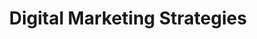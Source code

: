 ---
layout: category
title: Digital Marketing Strategies
category: Digital Marketing
permalink: /blog/categories/digital-marketing/
description: "Comprehensive insights into digital marketing strategies, trends, and best practices. From content marketing to SaaS growth, discover actionable tips and expert advice to enhance your digital presence and drive business growth."
featured_post: 2024-03-20-driving-saas-growth-building-topical-authority
--- 
